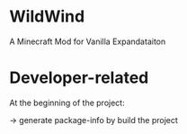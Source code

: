 # WildWind
A Minecraft Mod for Vanilla Expandataiton


# Developer-related
At the beginning of the project:

-> generate package-info by build the project
